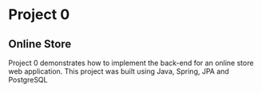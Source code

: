 # Project 0

## Online Store

Project 0 demonstrates how to implement the back-end for an online store web application. This project was built using Java, Spring, JPA and PostgreSQL
